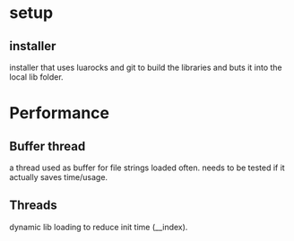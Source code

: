 # setup
## installer
installer that uses luarocks and git to build the libraries and buts it into the local lib folder.

# Performance  
## Buffer thread
a thread used as buffer for file strings loaded often.
needs to be tested if it actually saves time/usage.

## Threads  
dynamic lib loading to reduce init time (__index).  
